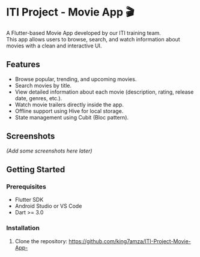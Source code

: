 # ITI Project - Movie App 🎬

A Flutter-based Movie App developed by our ITI training team.  
This app allows users to browse, search, and watch information about movies with a clean and interactive UI.

## Features

- Browse popular, trending, and upcoming movies.
- Search movies by title.
- View detailed information about each movie (description, rating, release date, genres, etc.).
- Watch movie trailers directly inside the app.
- Offline support using Hive for local storage.
- State management using Cubit (Bloc pattern).

## Screenshots

_(Add some screenshots here later)_

## Getting Started

### Prerequisites

- Flutter SDK
- Android Studio or VS Code
- Dart >= 3.0

### Installation

1. Clone the repository:
   https://github.com/king7amza/ITI-Project-Movie-App-
